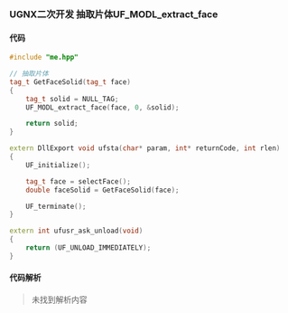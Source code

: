 ### UGNX二次开发 抽取片体UF_MODL_extract_face

#### 代码

```cpp
#include "me.hpp" 

// 抽取片体
tag_t GetFaceSolid(tag_t face)
{
	tag_t solid = NULL_TAG;
	UF_MODL_extract_face(face, 0, &solid);

	return solid;
}

extern DllExport void ufsta(char* param, int* returnCode, int rlen)
{
	UF_initialize();

	tag_t face = selectFace();
	double faceSolid = GetFaceSolid(face);

	UF_terminate();
}

extern int ufusr_ask_unload(void)
{
	return (UF_UNLOAD_IMMEDIATELY);
}

```

#### 代码解析
> 未找到解析内容

